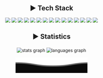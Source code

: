 <div align="center">

## ► Tech Stack

<!---
[![Tech Stack](https://skillicons.dev/icons?i=git,linux,arch,debian,bash,vim,neovim,c,cpp,cs,unity&perline=11&theme=dark)](https://skillicons.dev)

[![Tech Stack](https://skillicons.dev/icons?i=js,ts,html,css,java,py&perline=9&theme=dark)](https://skillicons.dev)
--->

![](https://img.shields.io/badge/Linux-informational?style=for-the-badge&logo=linux&labelColor=181818&logoColor=white&color=2b3549)
![](https://img.shields.io/badge/Bash-informational?style=for-the-badge&logo=gnu-bash&&labelColor=181818&logoColor=white&color=2b3549)
![](https://img.shields.io/badge/Git-informational?style=for-the-badge&logo=git&labelColor=181818&logoColor=white&color=2b3549)
![](https://img.shields.io/badge/Vim-informational?style=for-the-badge&logo=vim&labelColor=181818&logoColor=white&color=2b3549)
![](https://img.shields.io/badge/Neovim-informational?style=for-the-badge&logo=neovim&labelColor=181818&logoColor=white&color=2b3549)
![](https://img.shields.io/badge/C-informational?style=for-the-badge&logo=c&labelColor=181818&logoColor=white&color=2b3549)
![](https://img.shields.io/badge/C++-informational?style=for-the-badge&logo=cplusplus&labelColor=181818&logoColor=white&color=2b3549)
![](https://img.shields.io/badge/C%23-informational?style=for-the-badge&logo=.net&labelColor=181818&logoColor=white&color=2b3549)
![](https://img.shields.io/badge/Unity-informational?style=for-the-badge&logo=unity&labelColor=181818&logoColor=white&color=2b3549)
![](https://img.shields.io/badge/Python-informational?style=for-the-badge&logo=python&labelColor=181818&logoColor=white&color=2b3549)
![](https://img.shields.io/badge/Java-informational?style=for-the-badge&logo=openjdk&labelColor=181818&logoColor=white&color=2b3549)
![](https://img.shields.io/badge/JS-informational?style=for-the-badge&logo=javascript&labelColor=181818&logoColor=white&color=2b3549)
![](https://img.shields.io/badge/TS-informational?style=for-the-badge&logo=typescript&labelColor=181818&logoColor=white&color=2b3549)
![](https://img.shields.io/badge/CSS-informational?style=for-the-badge&logo=css&labelColor=181818&logoColor=white&color=2b3549)
![](https://img.shields.io/badge/HTML-informational?style=for-the-badge&logo=html5&labelColor=181818&logoColor=white&color=2b3549)

## ► Statistics
<!---
<a href="https://github.com/oakoudad/badge42">
  <img src="https://badge.mediaplus.ma/darkblue/mrouves?1337Badge=off&UM6P=off" alt="mrouves's 42 stats" />
</a>
--->

###

<div align="center">
  <img src="https://github-readme-stats.vercel.app/api?username=MykleR&hide_title=false&hide_rank=false&show_icons=true&include_all_commits=true&count_private=true&disable_animations=false&theme=dark&bg_color=30,090a0c,303b51&title_color=fff&text_color=fff&locale=en&hide_border=false&order=1" height="150" alt="stats graph"  />
  <img src="https://github-readme-stats.vercel.app/api/top-langs?username=MykleR&locale=en&hide_title=false&layout=compact&card_width=320&langs_count=5&theme=dark&bg_color=30,090a0c,303b51&title_color=fff&text_color=fff&hide_border=false&order=2" height="150" alt="languages graph"  />
</div>

<p align="center">
  <img src="https://github.com/MykleR/MykleR/blob/main/Bottom.svg"/>
</p>

###

